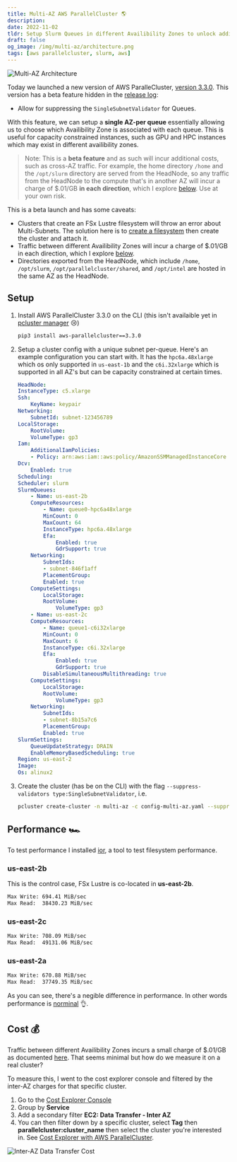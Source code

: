 ```yaml
---
title: Multi-AZ AWS ParallelCluster 🌎
description:
date: 2022-11-02
tldr: Setup Slurm Queues in different Availibility Zones to unlock additional capacity.
draft: false
og_image: /img/multi-az/architecture.png
tags: [aws parallelcluster, slurm, aws]
---
```


![Multi-AZ Architecture](/img/multi-az/architecture.png)

Today we launched a new version of AWS ParalleCluster, [version 3.3.0](https://aws.amazon.com/about-aws/whats-new/2022/11/aws-parallelcluster-3-3-multiple-instance-type-allocation-top-features/). This version has a beta feature hidden in the [release log](https://github.com/aws/aws-parallelcluster/blob/develop/CHANGELOG.md#330):

* Allow for suppressing the `SingleSubnetValidator` for Queues.

With this feature, we can setup a **single AZ-per queue** essentially allowing us to choose which Availibility Zone is associated with each queue. This is useful for capacity constrained instances, such as GPU and HPC instances which may exist in different availibility zones.

> Note: This is a **beta feature** and as such will incur additional costs, such as cross-AZ traffic. For example, the home directory `/home` and the `/opt/slurm` directory are served from the HeadNode, so any traffic from the HeadNode to the compute that's in another AZ will incur a charge of $.01/GB **in each direction**, which I explore [below](#cost-). Use at your own risk.

This is a beta launch and has some caveats:

* Clusters that create an FSx Lustre filesystem will throw an error about Multi-Subnets. The solution here is to [create a filesystem](fsx-persistent-2-pcluster.html) then create the cluster and attach it.
* Traffic between different Availibility Zones will incur a charge of $.01/GB in each direction, which I explore [below](#cost-).
* Directories exported from the HeadNode, which include `/home`, `/opt/slurm`, `/opt/parallelcluster/shared`, and `/opt/intel` are hosted in the same AZ as the HeadNode.

## Setup

1. Install AWS ParallelCluster 3.3.0 on the CLI (this isn't availaible yet in [pcluster manager](https://pcluster.cloud/) 😢)

    ```bash
    pip3 install aws-parallelcluster==3.3.0
    ```

2. Setup a cluster config with a unique subnet per-queue. Here's an example configuration you can start with. It has the `hpc6a.48xlarge` which os only supported in `us-east-1b` and the `c6i.32xlarge` which is supported in all AZ's but can be capacity constrained at certain times.

    ```yaml
    HeadNode:
    InstanceType: c5.xlarge
    Ssh:
        KeyName: keypair
    Networking:
        SubnetId: subnet-123456789
    LocalStorage:
        RootVolume:
        VolumeType: gp3
    Iam:
        AdditionalIamPolicies:
        - Policy: arn:aws:iam::aws:policy/AmazonSSMManagedInstanceCore
    Dcv:
        Enabled: true
    Scheduling:
    Scheduler: slurm
    SlurmQueues:
        - Name: us-east-2b
        ComputeResources:
            - Name: queue0-hpc6a48xlarge
            MinCount: 0
            MaxCount: 64
            InstanceType: hpc6a.48xlarge
            Efa:
                Enabled: true
                GdrSupport: true
        Networking:
            SubnetIds:
            - subnet-846f1aff
            PlacementGroup:
            Enabled: true
        ComputeSettings:
            LocalStorage:
            RootVolume:
                VolumeType: gp3
        - Name: us-east-2c
        ComputeResources:
            - Name: queue1-c6i32xlarge
            MinCount: 0
            MaxCount: 6
            InstanceType: c6i.32xlarge
            Efa:
                Enabled: true
                GdrSupport: true
            DisableSimultaneousMultithreading: true
        ComputeSettings:
            LocalStorage:
            RootVolume:
                VolumeType: gp3
        Networking:
            SubnetIds:
            - subnet-8b15a7c6
            PlacementGroup:
            Enabled: true
    SlurmSettings:
        QueueUpdateStrategy: DRAIN
        EnableMemoryBasedScheduling: true
    Region: us-east-2
    Image:
    Os: alinux2
    ```

3. Create the cluster (has be on the CLI) with the flag `--suppress-validators type:SingleSubnetValidator`, i.e.

    ```bash
    pcluster create-cluster -n multi-az -c config-multi-az.yaml --suppress-validators type:SingleSubnetValidator
    ```

## Performance 🏎

To test performance I installed [ior](https://www.hpcworkshops.com/06-fsx-for-lustre/09-performance-test.html), a tool to test filesystem performance.

### us-east-2b

This is the control case, FSx Lustre is co-located in **us-east-2b**.

```bash
Max Write: 694.41 MiB/sec
Max Read:  38430.23 MiB/sec
```

### us-east-2c

```bash
Max Write: 708.09 MiB/sec
Max Read:  49131.06 MiB/sec
```

### us-east-2a

```bash
Max Write: 670.88 MiB/sec
Max Read:  37749.35 MiB/sec
```

As you can see, there's a negible difference in performance. In other words performance is [norminal](https://www.urbandictionary.com/define.php?term=Norminal) 👌.

## Cost 💰

Traffic between different Availibility Zones incurs a small charge of $.01/GB as documented [here](https://aws.amazon.com/ec2/pricing/on-demand/#Data_Transfer_within_the_same_AWS_Region). That seems minimal but how do we measure it on a real cluster?

To measure this, I went to the cost explorer console and filtered by the inter-AZ charges for that specific cluster.

1. Go to the [Cost Explorer Console](https://console.aws.amazon.com/cost-management/home?#/cost-explorer?)
2. Group by **Service**
3. Add a secondary filter **EC2: Data Transfer - Inter AZ**
4. You can then filter down by a specific cluster, select **Tag** then **parallelcluster:cluster_name** then select the cluster you're interested in. See [Cost Explorer with AWS ParallelCluster](cost-explorer-pcluster.html).

![Inter-AZ Data Transfer Cost](/img/multi-az/cost.png)
